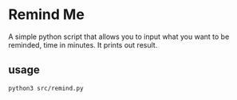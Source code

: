 # Remind Me

A simple python script that allows you to input what you want to be reminded, time in minutes.
It prints out result.

## usage
`python3 src/remind.py`
